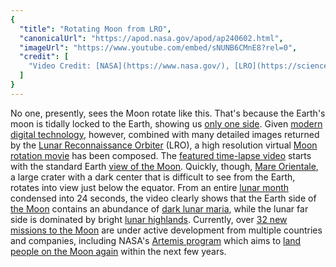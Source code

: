 ```yaml
---
{
  "title": "Rotating Moon from LRO",
  "canonicalUrl": "https://apod.nasa.gov/apod/ap240602.html",
  "imageUrl": "https://www.youtube.com/embed/sNUNB6CMnE8?rel=0",
  "credit": [
    "Video Credit: [NASA](https://www.nasa.gov/), [LRO](https://science.nasa.gov/mission/lro/), [Arizona State U.](https://www.lroc.asu.edu/about/team)"
  ]
}
---
```


No one, presently, sees the Moon rotate like this. That's because the Earth's moon is tidally locked to the Earth, showing us [only one side](http://www.youtube.com/watch?v=p33_tUHDkMY). Given [modern digital technology](https://mediaproxy.snopes.com/width/1200/https://media.snopes.com/2009/01/rand.jpg), however, combined with many detailed images returned by the [Lunar Reconnaissance Orbiter](https://www.lroc.asu.edu/about) (LRO), a high resolution virtual [Moon rotation movie](https://www.lroc.asu.edu/images/707) has been composed. The [featured time-lapse video](http://www.youtube.com/watch?v=sNUNB6CMnE8) starts with the standard Earth [view of the Moon](http://www.google.com/moon/). Quickly, though, [Mare Orientale](https://apod.nasa.gov/apod/ap110312.html), a large crater with a dark center that is difficult to see from the Earth, rotates into view just below the equator. From an entire [lunar month](http://www.universetoday.com/19699/does-the-moon-rotate/) condensed into 24 seconds, the video clearly shows that the Earth side of [the Moon](https://apod.nasa.gov/apod/ap220612.html) contains an abundance of [dark lunar maria](https://en.wikipedia.org/wiki/List_of_maria_on_the_Moon), while the lunar far side is dominated by bright [lunar highlands](https://en.wikipedia.org/wiki/Geology_of_the_Moon#Highlands). Currently, over [32 new missions to the Moon](https://en.wikipedia.org/wiki/List_of_missions_to_the_Moon#Funded_lunar_probe_missions_currently_under_development) are under active development from multiple countries and companies, including NASA's [Artemis program](https://www.nasa.gov/humans-in-space/artemis/) which aims to [land people on the Moon again](https://www.nasa.gov/mission/artemis-iii/) within the next few years.
